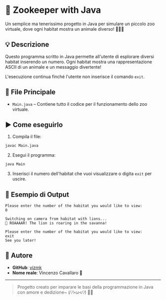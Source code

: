 # 🦁 Zookeeper with Java

Un semplice ma tenerissimo progetto in Java per simulare un piccolo zoo virtuale, dove ogni habitat mostra un animale diverso! 🐯🐧🐪

## 💡 Descrizione

Questo programma scritto in Java permette all'utente di esplorare diversi habitat inserendo un numero. Ogni habitat mostra una rappresentazione ASCII di un animale e un messaggio divertente!

L'esecuzione continua finché l'utente non inserisce il comando `exit`.

## 📂 File Principale

- `Main.java` – Contiene tutto il codice per il funzionamento dello zoo virtuale.

## ▶️ Come eseguirlo

1. Compila il file:

```bash
javac Main.java
```

2. Esegui il programma:

```bash
java Main
```

3. Inserisci il numero dell'habitat che vuoi visualizzare o digita `exit` per uscire.

## 🐾 Esempio di Output

```
Please enter the number of the habitat you would like to view:
0

Switching on camera from habitat with lions...
🦁 ROAAAAR! The lion is roaring in the savanna!

Please enter the number of the habitat you would like to view:
exit
See you later!
```

## 👤 Autore

- **GitHub**: [vizmk](https://github.com/vizmk)
- **Nome reale**: Vincenzo Cavallaro 💖

---

> Progetto creato per imparare le basi della programmazione in Java con amore e dedizione~ (⁄ ⁄>ω<⁄ ⁄) 🧸🌿
